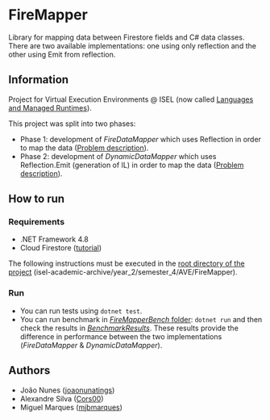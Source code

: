 # FireMapper
Library for mapping data between Firestore fields and C# data classes. There are two available implementations: one using only reflection and the other using Emit from reflection.

## Information

Project for Virtual Execution Environments @ ISEL (now called [Languages and Managed Runtimes](https://www.isel.pt/en/leic/languages-and-managed-runtimes)).

This project was split into two phases: 
- Phase 1: development of _FireDataMapper_ which uses Reflection in order to map the data ([Problem description](Docs/problem-description1.md)).
- Phase 2: development of _DynamicDataMapper_ which uses Reflection.Emit (generation of IL) in order to map the data ([Problem description](Docs/problem-description2.md)).

## How to run

### Requirements
- .NET Framework 4.8
- Cloud Firestore ([tutorial](Docs/firestore-tutorial.md))

The following instructions must be executed in the [root directory of the project](./) (isel-academic-archive/year_2/semester_4/AVE/FireMapper).

### Run
- You can run tests using `dotnet test`.
- You can run benchmark in [_FireMapperBench_ folder](FireMapperBench): `dotnet run` and then check the results in [_BenchmarkResults_](FireMapperBench/BenchmarkResults). These results provide the difference in performance between the two implementations (_FireDataMapper_ & _DynamicDataMapper_).

## Authors
- João Nunes ([joaonunatings](https://github.com/joaonunatings))
- Alexandre Silva ([Cors00](https://github.com/Cors00))
- Miguel Marques ([mjbmarques](https://github.com/mjbmarques))